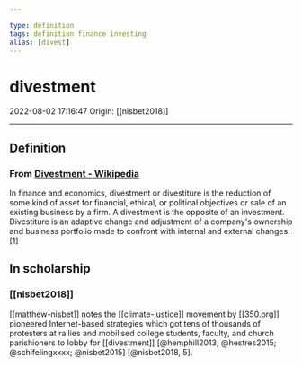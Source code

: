```yaml
---

type: definition
tags: definition finance investing
alias: [divest]
---
```


# divestment

2022-08-02 17:16:47
Origin: [[nisbet2018]]

---

## Definition

### From [Divestment - Wikipedia](https://en.wikipedia.org/wiki/Divestment)

In finance and economics, divestment or divestiture is the reduction of some kind of asset for financial, ethical, or political objectives or sale of an existing business by a firm. A divestment is the opposite of an investment. Divestiture is an adaptive change and adjustment of a company's ownership and business portfolio made to confront with internal and external changes.[1]

## In scholarship

### [[nisbet2018]]

[[matthew-nisbet]] notes the [[climate-justice]] movement by [[350.org]] pioneered Internet-based strategies which got tens of thousands of protesters at rallies and mobilised college students, faculty, and church parishioners to lobby for [[divestment]] [@hemphill2013; @hestres2015; @schifelingxxxx; @nisbet2015] [@nisbet2018, 5].  
